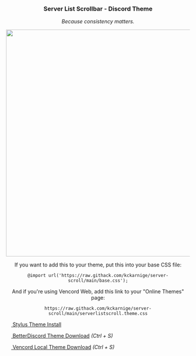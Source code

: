 <h3 align="center">Server List Scrollbar - Discord Theme</h3>


<p align="center"><i>Because consistency matters.</i></p>

<p align="center">
<img src="https://user-images.githubusercontent.com/32397453/135127387-617377eb-1cd5-4903-9e25-6f4b8f2f36e5.png" width="620px">
</p>

<p align="center">
If you want to add this to your theme, put this into your base CSS file:
</p>
<p align="center">
<code>@import url('https://raw.githack.com/kckarnige/server-scroll/main/base.css');</code>
</p>

<p align="center">
And if you're using Vencord Web, add this link to your "Online Themes" page:
</p>
<p align="center">
<code>https://raw.githack.com/kckarnige/server-scroll/main/serverlistscroll.theme.css</code>
</p>
  
[<img src="https://kckarnige.github.io/res/stylus_icon.svg" height="14px" width="14px"> Stylus Theme Install](https://github.com/kckarnige/server-scroll/raw/main/index.user.css)

[<img src="https://kckarnige.github.io/res/bd_icon.svg" height="14px" width="14px"> BetterDiscord Theme Download](https://github.com/kckarnige/server-scroll/raw/main/serverlistscroll.theme.css) *(Ctrl + S)*

[<img src="https://discord-extensions.github.io/assets/icons/vencord.gif" height="14px" width="14px"> Vencord Local Theme Download](https://github.com/kckarnige/server-scroll/raw/main/serverlistscroll.theme.css) *(Ctrl + S)*

